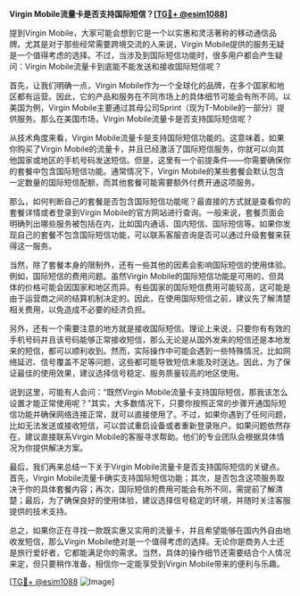 **Virgin Mobile流量卡是否支持国际短信？[[TG💪+ @esim1088](https://t.me/s/esim1088)]**

提到Virgin Mobile，大家可能会想到它是一个以实惠和灵活著称的移动通信品牌。尤其是对于那些经常需要跨境交流的人来说，Virgin Mobile提供的服务无疑是一个值得考虑的选择。不过，当涉及到国际短信功能时，很多用户都会产生疑问：Virgin Mobile流量卡到底能不能发送和接收国际短信呢？

首先，让我们明确一点，Virgin Mobile作为一个全球化的品牌，在多个国家和地区都有运营。因此，它的产品和服务在不同市场上的具体细节可能会有所不同。以美国为例，Virgin Mobile主要通过其母公司Sprint（现为T-Mobile的一部分）提供服务。那么在美国市场，Virgin Mobile流量卡是否支持国际短信呢？

从技术角度来看，Virgin Mobile流量卡是支持国际短信功能的。这意味着，如果你购买了Virgin Mobile的流量卡，并且已经激活了国际短信服务，你就可以向其他国家或地区的手机号码发送短信。但是，这里有一个前提条件——你需要确保你的套餐中包含国际短信功能。通常情况下，Virgin Mobile的某些套餐会默认包含一定数量的国际短信配额，而其他套餐可能需要额外付费开通这项服务。

那么，如何判断自己的套餐是否包含国际短信功能呢？最直接的方式就是查看你的套餐详情或者登录到Virgin Mobile的官方网站进行查询。一般来说，套餐页面会明确列出哪些服务被包括在内，比如国内通话、国内短信、国际短信等。如果你发现自己的套餐不包含国际短信功能，可以联系客服咨询是否可以通过升级套餐来获得这一服务。

当然，除了套餐本身的限制外，还有一些其他的因素会影响国际短信的使用体验。例如，国际短信的费用问题。虽然Virgin Mobile的国际短信功能是可用的，但具体的价格可能会因国家和地区而异。有些国家的国际短信费用可能较高，这可能是由于运营商之间的结算机制决定的。因此，在使用国际短信之前，建议先了解清楚相关费用，以免造成不必要的经济负担。

另外，还有一个需要注意的地方就是接收国际短信。理论上来说，只要你有有效的手机号码并且该号码能够正常接收短信，那么无论是从国外发来的短信还是本地发来的短信，都可以顺利收到。然而，实际操作中可能会遇到一些特殊情况，比如网络延迟、信号覆盖不足等问题，这些都可能导致短信未能及时送达。因此，为了保证最佳的使用效果，建议选择信号稳定、服务质量较高的地区使用。

说到这里，可能有人会问：“既然Virgin Mobile流量卡支持国际短信，那我该怎么设置才能正常使用呢？”其实，大多数情况下，只要你按照正常的步骤开通国际短信功能并确保网络连接正常，就可以直接使用了。不过，如果你遇到了任何问题，比如无法发送或接收短信，可以尝试重启设备或者重新登录账户。如果问题依然存在，建议直接联系Virgin Mobile的客服寻求帮助。他们的专业团队会根据具体情况为你提供解决方案。

最后，我们再来总结一下关于Virgin Mobile流量卡是否支持国际短信的关键点。首先，Virgin Mobile流量卡确实支持国际短信功能；其次，是否包含这项服务取决于你的具体套餐内容；再次，国际短信的费用可能会有所不同，需提前了解清楚；最后，为了确保良好的使用体验，建议选择信号稳定的环境，并随时关注客服提供的技术支持。

总之，如果你正在寻找一款既实惠又实用的流量卡，并且希望能够在国内外自由地收发短信，那么Virgin Mobile绝对是一个值得考虑的选择。无论你是商务人士还是旅行爱好者，它都能满足你的需求。当然，具体的操作细节还需要结合个人情况来定，但只要稍作准备，相信你一定能享受到Virgin Mobile带来的便利与乐趣。

[[TG💪+ @esim1088](https://t.me/s/esim1088) ![Image](https://i.postimg.cc/4NQfJmqS/Snipaste-2025-05-13-00-14-12.png)]
